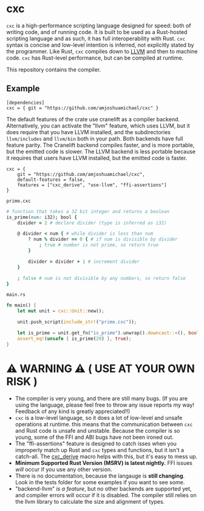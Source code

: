 # cxc
`cxc` is a high-performance scripting language designed for speed: both of writing code, and of running code. It is built to be used as a Rust-hosted scripting language and as such, it has full interoperability with Rust. `cxc` syntax is concise and low-level intention is inferred, not explicitly stated by the programmer. Like Rust, `cxc` compiles down to [LLVM](https://llvm.org) and then to machine code. `cxc` has Rust-level performance, but can be compiled at runtime.

This repository contains the compiler.

## Example

```
[dependencies]
cxc = { git = "https://github.com/amjoshuamichael/cxc" }
```

The default features of the crate use cranelift as a compiler backend. Alternatively, you can activate the "llvm" feature, which uses LLVM, but it does require that you have LLVM installed, and the subdirectories `llvm/includes` and `llvm/bin` both in your path. Both backends have full feature parity. The Cranelift backend compiles faster, and is more portable, but the emitted code is slower. The LLVM backend is less portable because it requires that users have LLVM installed, but the emitted code is faster.

```
cxc = {
    git = "https://github.com/amjoshuamichael/cxc", 
    default-features = false, 
    features = ["cxc_derive", "use-llvm", "ffi-assertions"]
}
```

`prime.cxc`
```ruby
# function that takes a 32 bit integer and returns a boolean
is_prime(num: i32); bool { 
    divider = 2 # declare divider (type is inferred as i32)

    @ divider < num { # while divider is less than num
        ? num % divider == 0 { # if num is divisible by divider
            ; true # number is not prime, so return true
        }

        divider = divider + 1 # increment divider
    }

    ; false # num is not divisible by any numbers, so return false
}
```

`main.rs`
```rust
fn main() {
    let mut unit = cxc::Unit::new();

    unit.push_script(include_str!("prime.cxc"));

    let is_prime = unit.get_fn("is_prime").unwrap().downcast::<(), bool>();
    assert_eq!(unsafe { is_prime(29) }, true);
}
```

# ⚠️ WARNING ⚠️  ( USE AT YOUR OWN RISK )
* The compiler is very young, and there are still many bugs. (If you are using the language, please feel free to throw any issue reports my way! Feedback of any kind is greatly appreciated!!)
* `cxc` is a low-level language, so it does a lot of low-level and unsafe operations at runtime. this means that the communication between `cxc` and Rust code is unsafe and unstable. Because the compiler is so young, some of the FFI and ABI bugs have not been ironed out.
* The "ffi-assertions" feature is designed to catch isses when you improperly match up Rust and `cxc` types and functions, but it isn't a catch-all. The [cxc_derive](https://github.com/amjoshuamichael/cxc_derive) macro helps with this, but it's easy to mess up.
* **Minimum Supported Rust Version (MSRV) is latest nightly.** FFI issues *will* occur if you use any other version.
* There is no documentation, because the langauge is **still changing**. Look in the tests folder for some examples if you want to see some.
* "backend-llvm" *is a feature*, but no other backends are supported yet, and compiler errors will occur if it is disabled. The compiler still relies on the llvm library to calculate the size and alignment of types.
